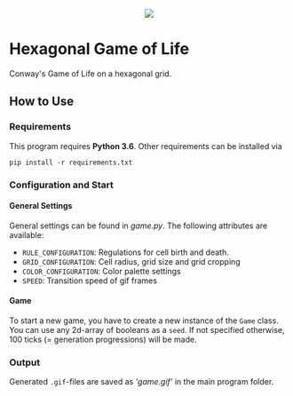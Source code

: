 <p align="center">
  <img src="https://github.com/Mailea/hexagonal-game-of-life/blob/master/logo.png"/>
</p>


# Hexagonal Game of Life
Conway's Game of Life on a hexagonal grid.

## How to Use
### Requirements
This program requires **Python 3.6**. Other requirements can be installed via
```
pip install -r requirements.txt
```

### Configuration and Start
#### General Settings
General settings can be found in *game.py*. The following attributes are available:
* `RULE_CONFIGURATION`: Regulations for cell birth and death.
* `GRID_CONFIGURATION`: Cell radius, grid size and grid cropping
* `COLOR_CONFIGURATION`: Color palette settings
* `SPEED`: Transition speed of gif frames

#### Game  
To start a new game, you have to create a new instance of the `Game` class. You can use any 2d-array of booleans as a `seed`. If not specified otherwise, 100 ticks (= generation progressions) will be made.

### Output
Generated `.gif`-files are saved as *'game.gif'* in the main program folder.
